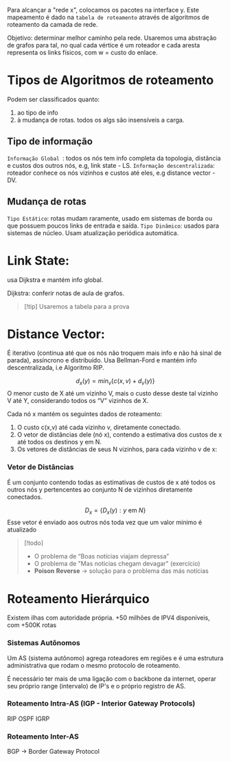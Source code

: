 Para alcançar a "rede x", colocamos os pacotes na interface y. Este mapeamento é dado na `tabela de roteamento` através de algoritmos de roteamento da camada de rede. 

Objetivo: determinar melhor caminho pela rede. 
Usaremos uma abstração de grafos para tal, no qual cada vértice é um roteador e cada aresta representa os links físicos, com w = custo do enlace.

# Tipos de Algoritmos de roteamento
Podem ser classificados quanto:
1. ao tipo de info
2. à mudança de rotas.
todos os algs são insensíveis a carga.

## Tipo de informação
`Informação Global `: todos os nós tem info completa da topologia, distância e custos dos outros nós, e.g, link state - LS.
`Informação descentralizada`: roteador conhece os nós vizinhos e custos até eles, e.g distance vector - DV.

## Mudança de rotas
`Tipo Estático`: rotas mudam raramente, usado em sistemas de borda ou que possuem poucos links de entrada e saída.
`Tipo Dinâmico`: usados para sistemas de núcleo. Usam atualização periódica automática.

# Link State:
usa Dijkstra e mantém info global.

Dijkstra: conferir notas de aula de grafos.

> [!tip]  Usaremos a tabela para a prova

# Distance Vector:
É iterativo (continua até que os nós não troquem mais info e não há sinal de parada), assíncrono e distribuído. 
Usa Bellman-Ford e mantém info descentralizada, i.e Algoritmo RIP.

$$
d_{x}(y) = min_{v}\{ c(x, v) + d_{v}(y) \} 
$$
O menor custo de X até um vizinho V, mais o custo desse deste tal vizinho V até Y, considerando todos os “V” vizinhos de X.

Cada nó x mantém os seguintes dados de roteamento:
1. O custo c(x,v) até cada vizinho v, diretamente conectado.
2. O vetor de distâncias dele (nó x), contendo a estimativa dos custos de x até todos os destinos y em N.
3. Os vetores de distâncias de seus N vizinhos, para cada vizinho v de x:

### Vetor de Distâncias
É um conjunto contendo todas as estimativas de custos de x até todos os outros nós y pertencentes ao conjunto N de vizinhos diretamente conectados.

$$D_{x} = \{ D_{x}(y) : y \ \text{em} \ N \}$$
Esse vetor é enviado aos outros nós toda vez que um valor mínimo é atualizado
> [!todo] 
> - O problema de “Boas notícias viajam depressa” 
> - O problema de "Mas noticias chegam devagar" (exercício)
> - **Poison** **Reverse** -> solução para o problema das más notícias

# Roteamento Hierárquico
Existem ilhas com autoridade própria. +50 milhões de IPV4 disponíveis, com +500K rotas

### Sistemas Autônomos
Um AS (sistema autônomo) agrega roteadores em regiões e é uma estrutura administrativa que rodam o mesmo protocolo de roteamento.

É necessário ter mais de uma ligação com o backbone da internet, operar seu próprio range (intervalo) de IP's e o próprio registro de AS.



### Roteamento Intra-AS (IGP - Interior Gateway Protocols)
RIP
OSPF
IGRP

### Roteamento Inter-AS
BGP -> Border Gateway Protocol